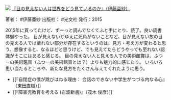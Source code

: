 ![](https://gyazo.com/e92c6e2043588f7747b5b57d5fe5a6c9.jpg)
[『目の見えない人は世界をどう見ているのか』（伊藤亜紗）](https://amzn.to/496EwI8)

著者： #伊藤亜紗 
出版社： #光文社 
発行：2015

2015年に買ってたけど、ずーっと読んでなくてふと手にとり、読了。良い読書体験やった。
目が見えないがゆえに死角がないことなど、目が見えない故の目の見える人では至れない部分が存在するというのは、見方・考え方が変わると思う。想像すると、なるほどと思うけど、でも見えてたらどうやっても至れない認識がそこにはあると感じる。
目の見えない人と見える人での美術館賞は、ふつーの美術鑑賞（ふつーの美術館賞とは？）よりも魅力的に感じたり。
いろいろ思い当たるところや、新たな見方をたくさん与えてくれたように思う。

- [[『自閉症の僕が跳びはねる理由： 会話のできない中学生がつづる内なる心』（東田直樹）]]
- [[『障害児教育を考える (岩波新書)』（茂木 俊彦）]]